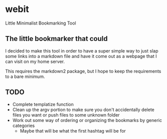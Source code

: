# webit
Little Minimalist Bookmarking Tool

## The little bookmarker that could

I decided to make this tool in order to have a super simple way to just slap some links into a markdown file and have it come out as a webpage that I can visit on my home server.

This requires the markdown2 package, but I hope to keep the requirements to a bare minimum.

## TODO

* Complete templatize function
* Clean up the argv portion to make sure you don't accidentally delete files you want or push files to some unknown folder
* Work out some way of ordering or organizing the bookmarks by generic categories
  * Maybe that will be what the first hashtag will be for
